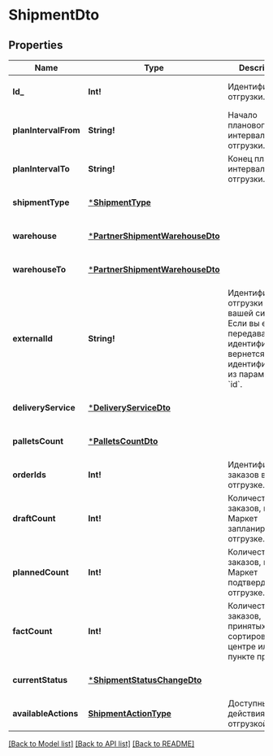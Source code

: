 # ShipmentDto

## Properties
Name | Type | Description | Notes
------------ | ------------- | ------------- | -------------
**Id_** | **Int!** | Идентификатор отгрузки. | [optional] [default to null]
**planIntervalFrom** | **String!** | Начало планового интервала отгрузки. | [optional] [default to null]
**planIntervalTo** | **String!** | Конец планового интервала отгрузки. | [optional] [default to null]
**shipmentType** | [***ShipmentType**](ShipmentType.md) |  | [optional] [default to null]
**warehouse** | [***PartnerShipmentWarehouseDto**](PartnerShipmentWarehouseDTO.md) |  | [optional] [default to null]
**warehouseTo** | [***PartnerShipmentWarehouseDto**](PartnerShipmentWarehouseDTO.md) |  | [optional] [default to null]
**externalId** | **String!** | Идентификатор отгрузки в вашей системе. Если вы еще не передавали идентификатор, вернется идентификатор из параметра &#x60;id&#x60;. | [optional] [default to null]
**deliveryService** | [***DeliveryServiceDto**](DeliveryServiceDTO.md) |  | [optional] [default to null]
**palletsCount** | [***PalletsCountDto**](PalletsCountDTO.md) |  | [optional] [default to null]
**orderIds** | **Int!** | Идентификаторы заказов в отгрузке. | [default to null]
**draftCount** | **Int!** | Количество заказов, которое Маркет запланировал к отгрузке. | [optional] [default to null]
**plannedCount** | **Int!** | Количество заказов, которое Маркет подтвердил к отгрузке. | [optional] [default to null]
**factCount** | **Int!** | Количество заказов, принятых в сортировочном центре или пункте приема. | [optional] [default to null]
**currentStatus** | [***ShipmentStatusChangeDto**](ShipmentStatusChangeDTO.md) |  | [optional] [default to null]
**availableActions** | [**ShipmentActionType**](ShipmentActionType.md) | Доступные действия над отгрузкой. | [default to null]

[[Back to Model list]](../README.md#documentation-for-models) [[Back to API list]](../README.md#documentation-for-api-endpoints) [[Back to README]](../README.md)


